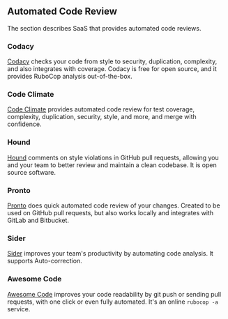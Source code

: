 ## Automated Code Review

The section describes SaaS that provides automated code reviews.

### Codacy

[Codacy](https://www.codacy.com/) checks your code from style to security, duplication, complexity, and also integrates with coverage.
Codacy is free for open source, and it provides RuboCop analysis out-of-the-box.

### Code Climate

[Code Climate](https://codeclimate.com/) provides automated code review for test coverage, complexity, duplication, security, style, and more, and merge with confidence.

### Hound

[Hound](https://houndci.com/) comments on style violations in GitHub pull requests, allowing you and your team to better review and maintain a clean codebase.
It is open source software.

### Pronto

[Pronto](https://github.com/prontolabs/pronto) does quick automated code review of your changes. Created to be used on GitHub pull requests, but also works locally and integrates with GitLab and Bitbucket.

### Sider

[Sider](https://sider.review) improves your team's productivity by automating code analysis.
It supports Auto-correction.

### Awesome Code

[Awesome Code](https://awesomecode.io) improves your code readability by git push or sending pull requests, with one click or even fully automated. It's an online `rubocop -a` service.
